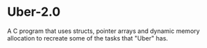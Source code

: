 # Uber-2.0
A C program that uses structs, pointer arrays and dynamic memory allocation to recreate some of the tasks that "Uber" has.
